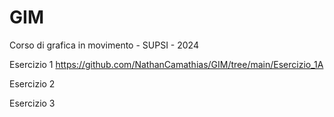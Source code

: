 # GIM
Corso di grafica in movimento - SUPSI - 2024

Esercizio 1
https://github.com/NathanCamathias/GIM/tree/main/Esercizio_1A

Esercizio 2

Esercizio 3


